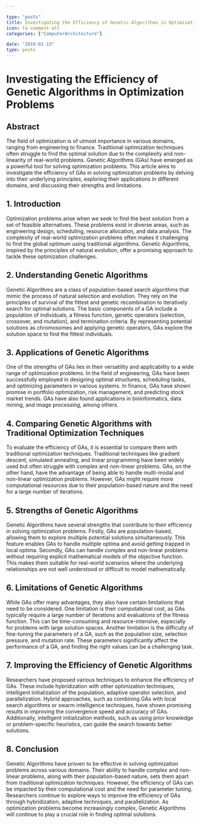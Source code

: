 ```yaml
---

type: "posts"
title: Investigating the Efficiency of Genetic Algorithms in Optimization Problems
icon: fa-comment-alt
categories: ["ComputerArchitecture"]

date: "2019-01-13"
type: posts
---
```





# Investigating the Efficiency of Genetic Algorithms in Optimization Problems

## Abstract
The field of optimization is of utmost importance in various domains, ranging from engineering to finance. Traditional optimization techniques often struggle to find the optimal solution due to the complexity and non-linearity of real-world problems. Genetic Algorithms (GAs) have emerged as a powerful tool for solving optimization problems. This article aims to investigate the efficiency of GAs in solving optimization problems by delving into their underlying principles, exploring their applications in different domains, and discussing their strengths and limitations.

## 1. Introduction
Optimization problems arise when we seek to find the best solution from a set of feasible alternatives. These problems exist in diverse areas, such as engineering design, scheduling, resource allocation, and data analysis. The complexity of real-world optimization problems often makes it challenging to find the global optimum using traditional algorithms. Genetic Algorithms, inspired by the principles of natural evolution, offer a promising approach to tackle these optimization challenges.

## 2. Understanding Genetic Algorithms
Genetic Algorithms are a class of population-based search algorithms that mimic the process of natural selection and evolution. They rely on the principles of survival of the fittest and genetic recombination to iteratively search for optimal solutions. The basic components of a GA include a population of individuals, a fitness function, genetic operators (selection, crossover, and mutation), and termination criteria. By representing potential solutions as chromosomes and applying genetic operators, GAs explore the solution space to find the fittest individuals.

## 3. Applications of Genetic Algorithms
One of the strengths of GAs lies in their versatility and applicability to a wide range of optimization problems. In the field of engineering, GAs have been successfully employed in designing optimal structures, scheduling tasks, and optimizing parameters in various systems. In finance, GAs have shown promise in portfolio optimization, risk management, and predicting stock market trends. GAs have also found applications in bioinformatics, data mining, and image processing, among others.

## 4. Comparing Genetic Algorithms with Traditional Optimization Techniques
To evaluate the efficiency of GAs, it is essential to compare them with traditional optimization techniques. Traditional techniques like gradient descent, simulated annealing, and linear programming have been widely used but often struggle with complex and non-linear problems. GAs, on the other hand, have the advantage of being able to handle multi-modal and non-linear optimization problems. However, GAs might require more computational resources due to their population-based nature and the need for a large number of iterations.

## 5. Strengths of Genetic Algorithms
Genetic Algorithms have several strengths that contribute to their efficiency in solving optimization problems. Firstly, GAs are population-based, allowing them to explore multiple potential solutions simultaneously. This feature enables GAs to handle multiple optima and avoid getting trapped in local optima. Secondly, GAs can handle complex and non-linear problems without requiring explicit mathematical models of the objective function. This makes them suitable for real-world scenarios where the underlying relationships are not well understood or difficult to model mathematically.

## 6. Limitations of Genetic Algorithms
While GAs offer many advantages, they also have certain limitations that need to be considered. One limitation is their computational cost, as GAs typically require a large number of iterations and evaluations of the fitness function. This can be time-consuming and resource-intensive, especially for problems with large solution spaces. Another limitation is the difficulty of fine-tuning the parameters of a GA, such as the population size, selection pressure, and mutation rate. These parameters significantly affect the performance of a GA, and finding the right values can be a challenging task.

## 7. Improving the Efficiency of Genetic Algorithms
Researchers have proposed various techniques to enhance the efficiency of GAs. These include hybridization with other optimization techniques, intelligent initialization of the population, adaptive operator selection, and parallelization. Hybrid approaches, such as combining GAs with local search algorithms or swarm intelligence techniques, have shown promising results in improving the convergence speed and accuracy of GAs. Additionally, intelligent initialization methods, such as using prior knowledge or problem-specific heuristics, can guide the search towards better solutions.

## 8. Conclusion
Genetic Algorithms have proven to be effective in solving optimization problems across various domains. Their ability to handle complex and non-linear problems, along with their population-based nature, sets them apart from traditional optimization techniques. However, the efficiency of GAs can be impacted by their computational cost and the need for parameter tuning. Researchers continue to explore ways to improve the efficiency of GAs through hybridization, adaptive techniques, and parallelization. As optimization problems become increasingly complex, Genetic Algorithms will continue to play a crucial role in finding optimal solutions.